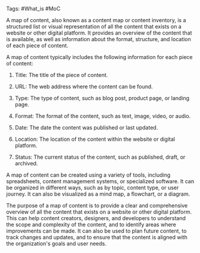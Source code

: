 
Tags: #What_is #MoC 

A map of content, also known as a content map or content inventory, is a structured list or visual representation of all the content that exists on a website or other digital platform. It provides an overview of the content that is available, as well as information about the format, structure, and location of each piece of content.

A map of content typically includes the following information for each piece of content:

1.  Title: The title of the piece of content.
    
2.  URL: The web address where the content can be found.
    
3.  Type: The type of content, such as blog post, product page, or landing page.
    
4.  Format: The format of the content, such as text, image, video, or audio.
    
5.  Date: The date the content was published or last updated.
    
6.  Location: The location of the content within the website or digital platform.
    
7.  Status: The current status of the content, such as published, draft, or archived.
    

A map of content can be created using a variety of tools, including spreadsheets, content management systems, or specialized software. It can be organized in different ways, such as by topic, content type, or user journey. It can also be visualized as a mind map, a flowchart, or a diagram.

The purpose of a map of content is to provide a clear and comprehensive overview of all the content that exists on a website or other digital platform. This can help content creators, designers, and developers to understand the scope and complexity of the content, and to identify areas where improvements can be made. It can also be used to plan future content, to track changes and updates, and to ensure that the content is aligned with the organization's goals and user needs.